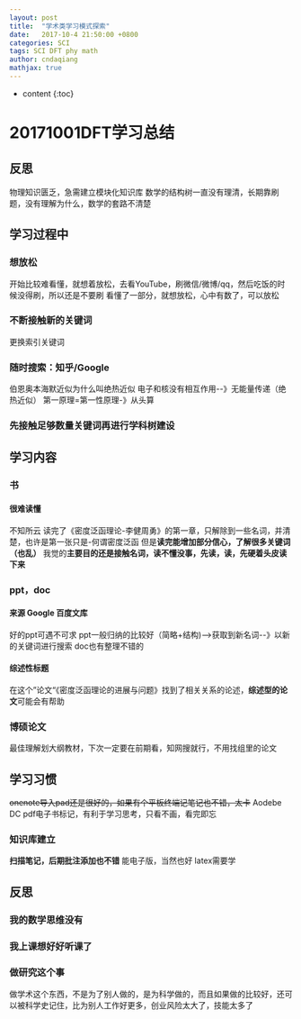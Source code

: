 ```yaml
---
layout: post
title:  "学术类学习模式探索"
date:   2017-10-4 21:50:00 +0800
categories: SCI
tags: SCI DFT phy math
author: cndaqiang
mathjax: true
---
```

* content
{:toc}

# 20171001DFT学习总结
## 反思
物理知识匮乏，急需建立模块化知识库
数学的结构树一直没有理清，长期靠刷题，没有理解为什么，数学的套路不清楚




## 学习过程中
### 想放松
开始比较难看懂，就想着放松，去看YouTube，刷微信/微博/qq，然后吃饭的时候没得刷，所以还是不要刷
看懂了一部分，就想放松，心中有数了，可以放松
### 不断接触新的关键词
更换索引关键词
### 随时搜索：知乎/Google
伯恩奥本海默近似为什么叫绝热近似
电子和核没有相互作用--》无能量传递（绝热近似）
第一原理=第一性原理-》从头算
### 先接触足够数量关键词再进行学科树建设
## 学习内容
### 书
#### 很难读懂
不知所云
读完了《密度泛函理论-李健周勇》的第一章，只解除到一些名词，并清楚，也许是第一张只是-何谓密度泛函
但是**读完能增加部分信心，了解很多关键词（也乱）**
我觉的**主要目的还是接触名词，读不懂没事，先读，读，先硬着头皮读下来**
### ppt，doc
#### 来源 Google 百度文库
好的ppt可遇不可求
ppt一般归纳的比较好（简略+结构)-->获取到新名词--》以新的关键词进行搜索
doc也有整理不错的
#### 综述性标题
在这个”论文“《密度泛函理论的进展与问题》找到了相关关系的论述，**综述型的论文**可能会有帮助
### 博硕论文
最佳理解划大纲教材，下次一定要在前期看，知网搜就行，不用找组里的论文

## 学习习惯
~~onenote导入pad还是很好的，如果有个平板终端记笔记也不错，太卡~~
Aodebe DC pdf电子书标记，有利于学习思考，只看不画，看完即忘
### 知识库建立
**扫描笔记，后期批注添加也不错**
能电子版，当然也好
latex需要学

## 反思
### 我的数学思维没有
### 我上课想好好听课了
### 做研究这个事
做学术这个东西，不是为了别人做的，是为科学做的，而且如果做的比较好，还可以被科学史记住，比为别人工作好更多，创业风险太大了，技能太多了